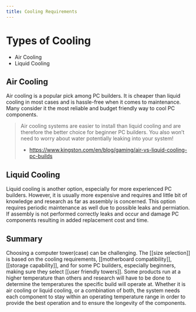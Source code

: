 ```yaml
---
title: Cooling Requirements
---
```

# Types of Cooling

* Air Cooling
* Liquid Cooling
## Air Cooling

Air cooling is a popular pick among PC builders. It is cheaper than liquid cooling in most cases and is hassle-free when it comes to maintenance. Many consider it the most reliable and budget friendly way to cool PC components.
	
> Air cooling systems are easier to install than liquid cooling and are therefore the better choice for beginner PC builders. You also won’t need to worry about water potentially leaking into your system!
> - <https://www.kingston.com/en/blog/gaming/air-vs-liquid-cooling-pc-builds>


## Liquid Cooling

Liquid cooling is another option, especially for more experienced PC builders. However, it is usually more expensive and requires and little bit of knowledge and research as far as assembly is concerned. This option requires periodic maintenance as well due to possible leaks and permiation. If assembly is not performed correctly leaks and occur and damage PC components resulting in added replacement cost and time.


## Summary

Choosing a computer tower(case) can be challenging. The [[size selection]] is based on the cooling requirements, [[motherboard compatibility]], [[storage capability]], and for some PC builders, especially beginners, making sure they select [[user friendly towers]]. Some products run at a higher temperature than others and research will have to be done to determine the temperatures the specific build will operate at. Whether it is air cooling or liquid cooling, or a combination of both, the system needs each component to stay within an operating temperature range in order to provide the best operation and to ensure the longevity of the components. 